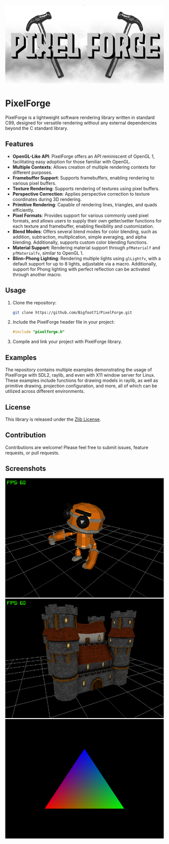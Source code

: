![PixelForge](examples/resources/images/PixelForge.png)

# PixelForge

PixelForge is a lightweight software rendering library written in standard C99, designed for versatile rendering without any external dependencies beyond the C standard library.

## Features

- **OpenGL-Like API**: PixelForge offers an API reminiscent of OpenGL 1, facilitating easy adoption for those familiar with OpenGL.
- **Multiple Contexts**: Allows creation of multiple rendering contexts for different purposes.
- **Framebuffer Support**: Supports framebuffers, enabling rendering to various pixel buffers.
- **Texture Rendering**: Supports rendering of textures using pixel buffers.
- **Perspective Correction**: Applies perspective correction to texture coordinates during 3D rendering.
- **Primitive Rendering**: Capable of rendering lines, triangles, and quads efficiently.
- **Pixel Formats**: Provides support for various commonly used pixel formats, and allows users to supply their own getter/setter functions for each texture and framebuffer, enabling flexibility and customization.
- **Blend Modes**: Offers several blend modes for color blending, such as addition, subtraction, multiplication, simple averaging, and alpha blending. Additionally, supports custom color blending functions.
- **Material Support**: Rendering material support through `pfMaterialf` and `pfMaterialfv`, similar to OpenGL 1.
- **Blinn-Phong Lighting**: Rendering multiple lights using `glLightfv`, with a default support for up to 8 lights, adjustable via a macro. Additionally, support for Phong lighting with perfect reflection can be activated through another macro.

## Usage

1. Clone the repository:

   ```bash
   git clone https://github.com/Bigfoot71/PixelForge.git
   ```

2. Include the PixelForge header file in your project:

   ```c
   #include "pixelforge.h"
   ```

3. Compile and link your project with PixelForge library.

## Examples

The repository contains multiple examples demonstrating the usage of PixelForge with SDL2, raylib, and even with X11 window server for Linux. These examples include functions for drawing models in raylib, as well as primitive drawing, projection configuration, and more, all of which can be utilized across different environments.

## License

This library is released under the [Zlib License](LICENSE).

## Contribution

Contributions are welcome! Please feel free to submit issues, feature requests, or pull requests.

## Screenshots
![PixelForge](examples/screenshots/ModelAnimation.png)
![PixelForge](examples/screenshots/ModelTextured.png)
![PixelForge](examples/screenshots/2D.png)

